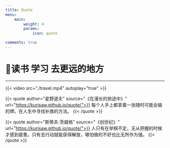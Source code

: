 ```yaml
---
title: Quote
menu:
    main: 
        weight: 4
        params:
            icon: quote

comments: true
---
```


# 📑读书 学习 去更远的地方

---

{{< video src="./travel.mp4" autoplay="true" >}}

{{< quote author="星野道夫" source="《在漫长的旅途中》" url="https://kurisaw.github.io/quote/">}}
每个人手上都拿着一张随时可能会输的牌，在人生中寻找补救的方法。
{{< /quote >}}

{{< quote author="斯蒂夫·茨威格" source="《创世纪》" url="https://kurisaw.github.io/quote/">}}
人只有在举棋不定，无从把握的时候才感到疲惫。只有去行动就能获得解放，哪怕做的不好也比无所作为强。
{{< /quote >}}
